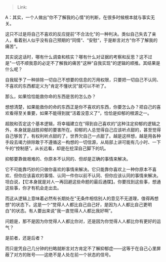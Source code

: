 > Link: 

A：其实，一个人做出"你不了解我的心情"的判断，在很多时候根本就与事实无关。

这只不过是将自己不喜欢的反应提前“不合法化"的一种判决。类似自己失去了亲人，看着别人似乎没有自己预期的“同情“、“安慰“，于是断言对方"你不了解我的痛苦“。

其实说这话时，哪有什么调查和核实？哪有什么对证据的考察和反思？这不过是"一切不顺我意的必定不了解我的痛苦"这种"自我实现"的逻辑的顺推。其结果是什么呢？ 

自我赋予了一种排除一切自己不想要的信息的万用权限，只要把一切自己不认同、不喜欢的东西都定义为"肯定不懂状況"就可以不听了。

那么，如果恰恰能救你命的东西是苦的怎么办？

想想清楚，如果能救你的命的东西正是你不喜欢的东西，你要怎么办？把自己的喜欢看得至关重要，如果不能得到就“活着没意义了“，恰恰是抑郁的根源之一。

超脱和否定这个基本逻辑，将幸福建立在“得到自己喜欢的”这种注定抑郁的逻辑之外，本身就是战胜抑郁的要害所在。抑郁的人总觉得自己应该听点甜的，甚至觉得自己够苦了，有权利听点甜的了，世界欠自己一点甜了。越是这样想，越是用各种手段去竭力排除敢于不遵循这一构想的一切信源，从局部上讲可能有几小时、一下午的“控制感”。从长远看，却是在挖深自己脚下的坑。

抑郁要靠做艰难的、你原本不认同的、但却是正确的事情来解决。

它不可能靠巧妙的只做你喜欢的事情来解决。它只能靠你喜欢上一种你原本不喜欢、但你应该喜欢的事情、认同一件你以前不认同、但你应该认同的事情来解决。坦白说，【它本身就是对人一再回避这些命题的最后通牒】。你要找到这些事，想通这些事，你才有机会走出去。

而这从逻辑上意味着必然有长期处在"无条件相信别人的意见不无道理，值得再想想"的状态下。这是一个“觉得人人都比自己自己好，是因为人人都比自己更明白"的状态。有人要出来说"我一直觉得人人都比我好啊”。

问题是，那不是因为你觉得人人都比你对，还是因为你觉得人人都比你有更好的运气？

是前者，还是后者？

而只是凭自己几分钟的扫略就断言对方肯定不了解抑郁症——这等于在自己心里屏蔽了对方的账号——这绝不是人处在前一个状态的信号。
